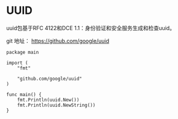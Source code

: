 # UUID

uuid包基于RFC 4122和DCE 1.1：身份验证和安全服务生成和检查uuid。

git 地址： https://github.com/google/uuid

    package main
    
    import (
        "fmt"

        "github.com/google/uuid"
    )
    
    func main() {
        fmt.Println(uuid.New())
        fmt.Println(uuid.NewString())
    }
